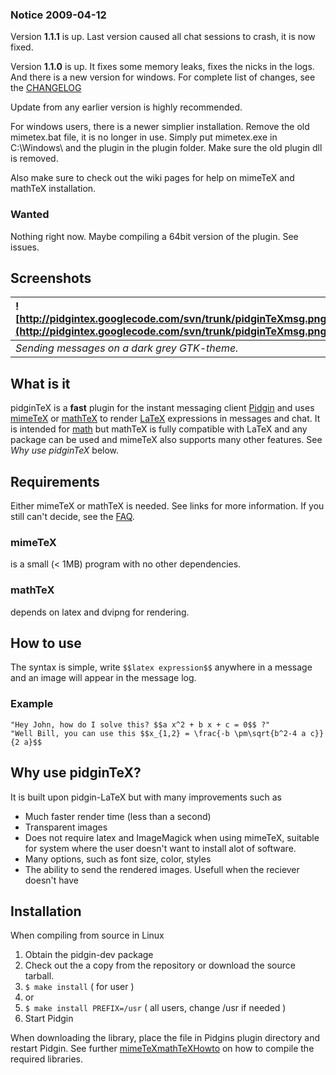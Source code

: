 ### Notice 2009-04-12 ###
Version **1.1.1** is up. Last version caused all chat sessions to crash, it is now fixed.

Version **1.1.0** is up. It fixes some memory leaks, fixes the nicks in the logs. And there is a new version for windows. For complete list of changes, see the [CHANGELOG](CHANGELOG.md)

Update from any earlier version is highly recommended.

For windows users, there is a newer simplier installation. Remove the old mimetex.bat file, it is no longer in use. Simply put mimetex.exe in C:\Windows\ and the plugin in the plugin folder. Make sure the old plugin dll is removed.

Also make sure to check out the wiki pages for help on mimeTeX and mathTeX installation.

### Wanted ###
Nothing right now. Maybe compiling a 64bit version of the plugin. See issues.

## Screenshots ##
|![http://pidgintex.googlecode.com/svn/trunk/pidginTeXmsg.png](http://pidgintex.googlecode.com/svn/trunk/pidginTeXmsg.png)|![http://pidgintex.googlecode.com/svn/trunk/pidginTeXconfig.png](http://pidgintex.googlecode.com/svn/trunk/pidginTeXconfig.png)|
|:------------------------------------------------------------------------------------------------------------------------|:------------------------------------------------------------------------------------------------------------------------------|
|_Sending messages on a dark grey GTK-theme._|_Config menu_ |

## What is it ##
pidginTeX is a **fast** plugin for the instant messaging client [Pidgin](http://www.pidgin.im) and uses [mimeTeX](http://www.forkosh.com/mimetex.html) or [mathTeX](http://www.forkosh.com/mathtex.html) to render [LaTeX](http://en.wikipedia.org/wiki/LaTeX) expressions in messages and chat.
It is intended for [math](http://en.wikipedia.org/wiki/Math) but mathTeX is fully compatible with LaTeX and any package can be used and mimeTeX also supports many other features. See _Why use pidginTeX_ below.

## Requirements ##
Either mimeTeX or mathTeX is needed. See links for more information. If you still can't decide, see the [FAQ](FAQ.md).
### mimeTeX ###
is a small (< 1MB) program with no other dependencies.
### mathTeX ###
depends on latex and dvipng for rendering.

## How to use ##
The syntax is simple, write `$$latex expression$$` anywhere in a message and an image will appear in the message log.

### Example ###
```
"Hey John, how do I solve this? $$a x^2 + b x + c = 0$$ ?"
"Well Bill, you can use this $$x_{1,2} = \frac{-b \pm\sqrt{b^2-4 a c}}{2 a}$$
```

## Why use pidginTeX? ##
It is built upon pidgin-LaTeX but with many improvements such as
  * Much faster render time (less than a second)
  * Transparent images
  * Does not require latex and ImageMagick when using mimeTeX, suitable for system where the user doesn't want to install alot of software.
  * Many options, such as font size, color, styles
  * The ability to send the rendered images. Usefull when the  reciever doesn't have

## Installation ##
When compiling from source in Linux
  1. Obtain the pidgin-dev package
  1. Check out the a copy from the repository or download the source tarball.
  1. `$ make install`   ( for user )
  1. or
  1. `$ make install PREFIX=/usr` ( all users, change /usr if needed )
  1. Start Pidgin

When downloading the library, place the file in Pidgins plugin directory and restart Pidgin. See further [mimeTeXmathTeXHowto](mimeTeXmathTeXHowto.md) on how to compile the required libraries.